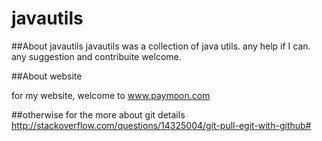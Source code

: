javautils
===========
##About javautils
javautils was a collection of java utils. 
any help if I can.
any suggestion and contribuite welcome.

##About website

for my website, welcome to
www.paymoon.com

##otherwise
for the more about git details
http://stackoverflow.com/questions/14325004/git-pull-egit-with-github#
